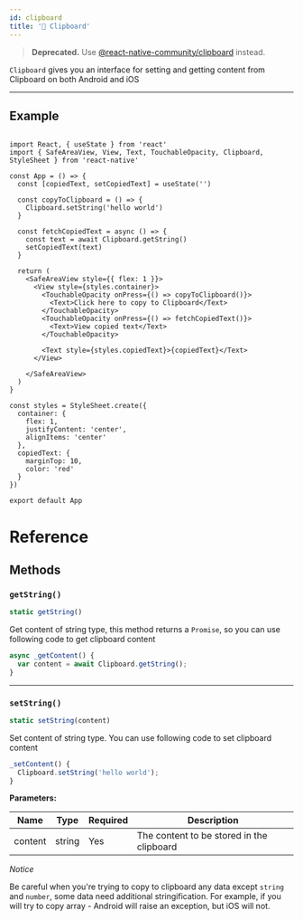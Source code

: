 ```yaml
---
id: clipboard
title: '🚧 Clipboard'
---
```


> **Deprecated.** Use [@react-native-community/clipboard](https://github.com/react-native-community/clipboard) instead.

`Clipboard` gives you an interface for setting and getting content from Clipboard on both Android and iOS

---

## Example

```SnackPlayer name=Clipboard%20API%20Example&supportedPlatforms=ios,android

import React, { useState } from 'react'
import { SafeAreaView, View, Text, TouchableOpacity, Clipboard, StyleSheet } from 'react-native'

const App = () => {
  const [copiedText, setCopiedText] = useState('')

  const copyToClipboard = () => {
    Clipboard.setString('hello world')
  }

  const fetchCopiedText = async () => {
    const text = await Clipboard.getString()
    setCopiedText(text)
  }

  return (
    <SafeAreaView style={{ flex: 1 }}>
      <View style={styles.container}>
        <TouchableOpacity onPress={() => copyToClipboard()}>
          <Text>Click here to copy to Clipboard</Text>
        </TouchableOpacity>
        <TouchableOpacity onPress={() => fetchCopiedText()}>
          <Text>View copied text</Text>
        </TouchableOpacity>

        <Text style={styles.copiedText}>{copiedText}</Text>
      </View>

    </SafeAreaView>
  )
}

const styles = StyleSheet.create({
  container: {
    flex: 1,
    justifyContent: 'center',
    alignItems: 'center'
  },
  copiedText: {
    marginTop: 10,
    color: 'red'
  }
})

export default App
```

# Reference

## Methods

### `getString()`

```jsx
static getString()
```

Get content of string type, this method returns a `Promise`, so you can use following code to get clipboard content

```jsx
async _getContent() {
  var content = await Clipboard.getString();
}
```

---

### `setString()`

```jsx
static setString(content)
```

Set content of string type. You can use following code to set clipboard content

```jsx
_setContent() {
  Clipboard.setString('hello world');
}
```

**Parameters:**

| Name    | Type   | Required | Description                               |
| ------- | ------ | -------- | ----------------------------------------- |
| content | string | Yes      | The content to be stored in the clipboard |

_Notice_

Be careful when you're trying to copy to clipboard any data except `string` and `number`, some data need additional stringification. For example, if you will try to copy array - Android will raise an exception, but iOS will not.
